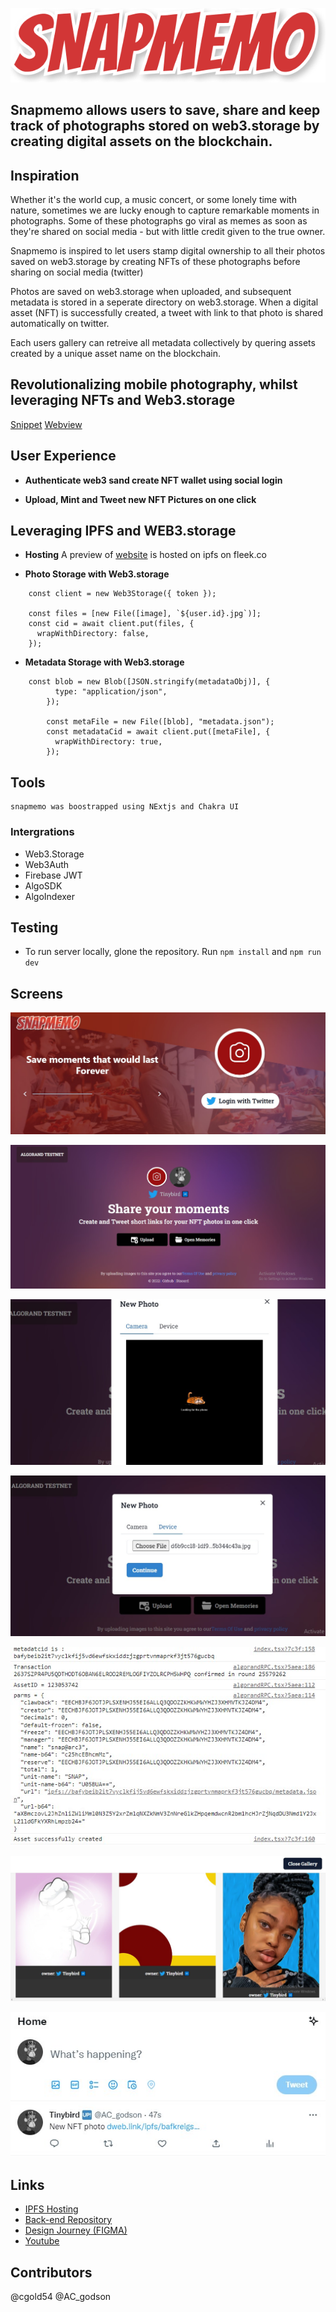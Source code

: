 ![welcome](/shots/logo.png)

## Snapmemo allows users to save, share and keep track of photographs stored on web3.storage by creating digital assets on the blockchain.


## Inspiration
Whether it's the world cup, a music concert, or some lonely time with nature, sometimes we are lucky enough to capture remarkable moments in photographs. Some of these photographs go viral as memes as soon as they're shared on social media - but with little credit given to the true owner.

Snapmemo is inspired to let users stamp digital ownership to all their photos saved on web3.storage by creating NFTs of these photographs before sharing on social media (twitter)

Photos are saved on web3.storage when uploaded, and subsequent metadata is stored in a seperate directory on web3.storage. When a digital asset (NFT) is successfully created, a tweet with link to that photo is shared automatically on twitter. 

Each users gallery can retreive all metadata collectively by quering assets created by a unique asset name on the blockchain.

## Revolutionalizing mobile photography, whilst leveraging NFTs and Web3.storage

[Snippet](https://youtu.be/Fj3YkRPjcqo)
[Webview]()

## User Experience

- **Authenticate web3 sand create NFT wallet using social login**

- **Upload, Mint and Tweet new NFT Pictures on one click** 

## Leveraging IPFS and WEB3.storage

- **Hosting**
A preview of  [website](https://tiny-sea-0572.on.fleek.co/) is hosted on ipfs on fleek.co

- **Photo Storage with Web3.storage**

```
    const client = new Web3Storage({ token });

    const files = [new File([image], `${user.id}.jpg`)];
    const cid = await client.put(files, {
      wrapWithDirectory: false,
    });

```

- **Metadata Storage with Web3.storage**

```
    const blob = new Blob([JSON.stringify(metadataObj)], {
          type: "application/json",
        });

        const metaFile = new File([blob], "metadata.json");
        const metadataCid = await client.put([metaFile], {
          wrapWithDirectory: true,
        });

```

## Tools
    snapmemo was boostrapped using NExtjs and Chakra UI

### Intergrations
 - Web3.Storage
 - Web3Auth
 - Firebase JWT
 - AlgoSDK
 - AlgoIndexer

## Testing

- To run server locally, glone the repository. Run `npm install` and `npm run dev` 


## Screens

![social-login](/shots/welcome.jpg)


![home](/shots/home.jpg)

![new-photo](/shots/newphoto.jpg)

![upload](/shots/upload.jpg)

![asset-created](/shots/success.jpg)

![gallery](/shots/gallery.jpg)

![Tweet](/shots/tweet.jpg)


## Links

- [IPFS Hosting](https://tiny-sea-0572.on.fleek.co/)
- [Back-end Repository](https://github.com/acgodson/snapmemo-node.git)
- [Design Journey (FIGMA)](https://www.figma.com/file/a5chpSSuMAAb6KST39mt4y/SNAPMEMO-UI?node-id=2%3A2)
- [Youtube](https://youtu.be/Fj3YkRPjcqo)

## Contributors

@cgold54
@AC_godson
